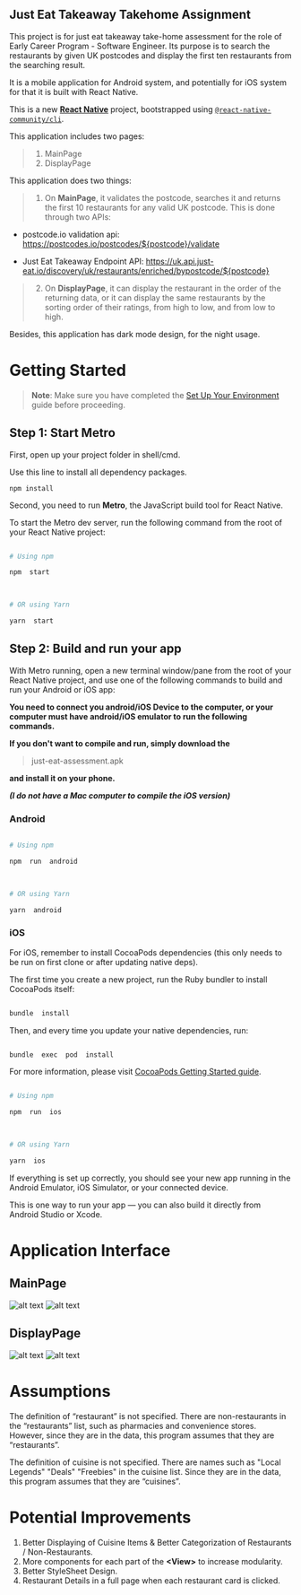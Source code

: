 ## Just Eat Takeaway Takehome Assignment
This project is for just eat takeaway take-home assessment for the role of Early Career Program - Software Engineer. Its purpose is to search the restaurants by given UK postcodes and display the first ten restaurants from the searching result.

It is a mobile application for Android system, and potentially for iOS system for that it is built with React Native.

This is a new [**React Native**](https://reactnative.dev) project, bootstrapped using [`@react-native-community/cli`](https://github.com/react-native-community/cli).

This application includes two pages:

> 1. MainPage
> 2. DisplayPage

This application does two things:

>  1. On **MainPage**, it validates the postcode, searches it and returns the first 10 restaurants for any valid UK postcode. This is done through two APIs: 

 - postcode.io validation api: https://postcodes.io/postcodes/${postcode}/validate
 
 - Just Eat Takeaway Endpoint API: 
 https://uk.api.just-eat.io/discovery/uk/restaurants/enriched/bypostcode/${postcode}

> 2. On **DisplayPage**, it can display the restaurant in the order of the returning data, or it can display the same restaurants by the sorting order of their ratings, from high to low, and from low to high.

Besides, this application has dark mode design, for the night usage.

# Getting Started

> **Note**: Make sure you have completed the [Set Up Your Environment](https://reactnative.dev/docs/set-up-your-environment) guide before proceeding.

  

## Step 1: Start Metro
First, open up your project folder in shell/cmd. 

Use this line to install all dependency packages.

    npm install

  

Second, you need to run **Metro**, the JavaScript build tool for React Native.

To start the Metro dev server, run the following command from the root of your React Native project:
  

```sh

# Using npm

npm  start

  

# OR using Yarn

yarn  start

```

  

## Step 2: Build and run your app

  

With Metro running, open a new terminal window/pane from the root of your React Native project, and use one of the following commands to build and run your Android or iOS app:

  **You need to connect you android/iOS Device to the computer, or your computer must have android/iOS emulator to run the following commands.** 
  
**If you don't want to compile and run, simply download the** 

> just-eat-assessment.apk

**and install it on your phone.**

***(I do not have a Mac computer to compile the iOS version)***

### Android

  

```sh

# Using npm

npm  run  android

  

# OR using Yarn

yarn  android

```

  

### iOS

  

For iOS, remember to install CocoaPods dependencies (this only needs to be run on first clone or after updating native deps).

  

The first time you create a new project, run the Ruby bundler to install CocoaPods itself:

  

```sh

bundle  install

```

  

Then, and every time you update your native dependencies, run:

  

```sh

bundle  exec  pod  install

```

  

For more information, please visit [CocoaPods Getting Started guide](https://guides.cocoapods.org/using/getting-started.html).

  

```sh

# Using npm

npm  run  ios

  

# OR using Yarn

yarn  ios

```

  

If everything is set up correctly, you should see your new app running in the Android Emulator, iOS Simulator, or your connected device.

  

This is one way to run your app — you can also build it directly from Android Studio or Xcode.

# Application Interface
## MainPage
<img src="https://i.postimg.cc/2S4TBgRj/Main-Page-no-input.png" alt="alt text" title="MainPage, LightMode">
<img src="https://i.postimg.cc/qvfjq4FZ/Main-Page-Dark-Mode-noinput.png" alt="alt text" title="MainPage, DarkMode">

## DisplayPage
<img src="https://i.postimg.cc/43sPvws6/Display-Page-Lightmode.png" alt="alt text" title="DisplayPage, LightMode">
<img src="https://i.postimg.cc/pX5sPpsF/Display-Page-Darkmode.png" alt="alt text" title="DisplayPage, DarkMode">

# Assumptions
The definition of “restaurant” is not specified. There are non-restaurants in the “restaurants” list, such as pharmacies and convenience stores. However, since they are in the data, this program assumes that they are “restaurants”.

The definition of cuisine is not specified. There are names such as "Local Legends" "Deals" "Freebies" in the cuisine list. Since they are in the data, this program assumes that they are “cuisines”.

# Potential Improvements

1. Better Displaying of Cuisine Items & Better Categorization of Restaurants / Non-Restaurants.
2. More components for each part of the **\<View>** to increase modularity.
3. Better StyleSheet Design.
4. Restaurant Details in a full page when each restaurant card is clicked.




  
  











